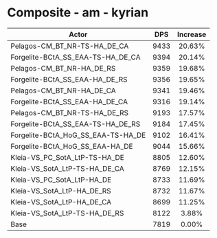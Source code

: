 # Composite - am - kyrian
| Actor | DPS | Increase |
|---|:---:|:---:|
|Pelagos-CM_BT_NR-TS-HA_DE_CA|9433|20.63%|
|Forgelite-BCtA_SS_EAA-TS-HA_DE_CA|9394|20.14%|
|Pelagos-CM_BT_NR-HA_DE_RS|9359|19.68%|
|Forgelite-BCtA_SS_EAA-HA_DE_RS|9356|19.65%|
|Pelagos-CM_BT_NR-HA_DE_CA|9341|19.46%|
|Forgelite-BCtA_SS_EAA-HA_DE_CA|9316|19.14%|
|Pelagos-CM_BT_NR-TS-HA_DE_RS|9193|17.57%|
|Forgelite-BCtA_SS_EAA-TS-HA_DE_RS|9184|17.45%|
|Forgelite-BCtA_HoG_SS_EAA-TS-HA_DE|9102|16.41%|
|Forgelite-BCtA_HoG_SS_EAA-HA_DE|9044|15.66%|
|Kleia-VS_PC_SotA_LtP-TS-HA_DE|8805|12.60%|
|Kleia-VS_SotA_LtP-TS-HA_DE_CA|8769|12.15%|
|Kleia-VS_PC_SotA_LtP-HA_DE|8733|11.69%|
|Kleia-VS_SotA_LtP-HA_DE_RS|8732|11.67%|
|Kleia-VS_SotA_LtP-HA_DE_CA|8699|11.25%|
|Kleia-VS_SotA_LtP-TS-HA_DE_RS|8122|3.88%|
|Base|7819|0.00%|
